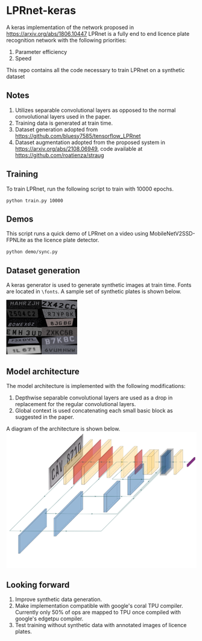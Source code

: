 # LPRnet-keras
A keras implementation of the network proposed in https://arxiv.org/abs/1806.10447
LPRnet is a fully end to end licence plate recognition network with the following priorities:

1. Parameter efficiency
2. Speed

This repo contains all the code necessary to train LPRnet on a synthetic dataset
## Notes
1. Utilizes separable convolutional layers as opposed to the normal convolutional layers used in the paper.
2. Training data is generated at train time. 
3. Dataset generation adopted from https://github.com/bluesy7585/tensorflow_LPRnet
4. Dataset augmentation adopted from the proposed system in https://arxiv.org/abs/2108.06949, code available at https://github.com/roatienza/straug

## Training
To train LPRnet, run the following script to train with 10000 epochs.
```shell
python train.py 10000
```

## Demos
This script runs a quick demo of LPRnet on a video using MobileNetV2SSD-FPNLite as the licence plate detector.
```shell 
python demo/sync.py
```
## Dataset generation
A keras generator is used to generate synthetic images at train time. Fonts are located in ```\fonts```. 
A sample set of synthetic plates is shown below. 

![plates](docs/sample_plates.png)
## Model architecture
The model architecture is implemented with the following modifications:

1. Depthwise separable convolutional layers are used as a drop in replacement for the regular convolutional layers.
2. Global context is used concatenating each small basic block as suggested in the paper.

A diagram of the architecture is shown below.
![Architecture](docs/LPRnet.png)
## Looking forward 
1. Improve synthetic data generation. 
2. Make implementation compatible with google's coral TPU compiler. Currently only 50% of ops are mapped to TPU once compiled with google's edgetpu compiler.
3. Test training without synthetic data with annotated images of licence plates.